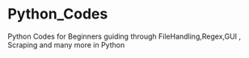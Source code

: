 # Python_Codes
Python Codes for Beginners guiding through FileHandling,Regex,GUI , Scraping and many more in Python
